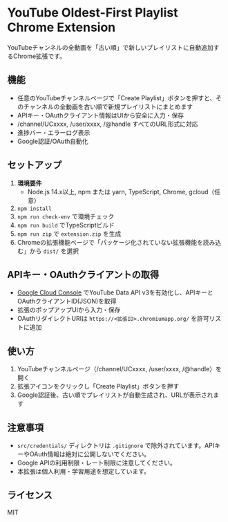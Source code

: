 # YouTube Oldest-First Playlist Chrome Extension

YouTubeチャンネルの全動画を「古い順」で新しいプレイリストに自動追加するChrome拡張です。

## 機能
- 任意のYouTubeチャンネルページで「Create Playlist」ボタンを押すと、そのチャンネルの全動画を古い順で新規プレイリストにまとめます
- APIキー・OAuthクライアント情報はUIから安全に入力・保存
- /channel/UCxxxx, /user/xxxx, /@handle すべてのURL形式に対応
- 進捗バー・エラーログ表示
- Google認証/OAuth自動化

## セットアップ
1. **環境要件**
   - Node.js 14.x以上, npm または yarn, TypeScript, Chrome, gcloud（任意）
2. `npm install`
3. `npm run check-env` で環境チェック
4. `npm run build` でTypeScriptビルド
5. `npm run zip` で `extension.zip` を生成
6. Chromeの拡張機能ページで「パッケージ化されていない拡張機能を読み込む」から `dist/` を選択

## APIキー・OAuthクライアントの取得
- [Google Cloud Console](https://console.cloud.google.com/apis/credentials) でYouTube Data API v3を有効化し、APIキーとOAuthクライアントID(JSON)を取得
- 拡張のポップアップUIから入力・保存
- OAuthリダイレクトURIは `https://<拡張ID>.chromiumapp.org/` を許可リストに追加

## 使い方
1. YouTubeチャンネルページ（/channel/UCxxxx, /user/xxxx, /@handle）を開く
2. 拡張アイコンをクリックし「Create Playlist」ボタンを押す
3. Google認証後、古い順でプレイリストが自動生成され、URLが表示されます

## 注意事項
- `src/credentials/` ディレクトリは `.gitignore` で除外されています。APIキーやOAuth情報は絶対に公開しないでください。
- Google APIの利用制限・レート制限に注意してください。
- 本拡張は個人利用・学習用途を想定しています。

## ライセンス
MIT
